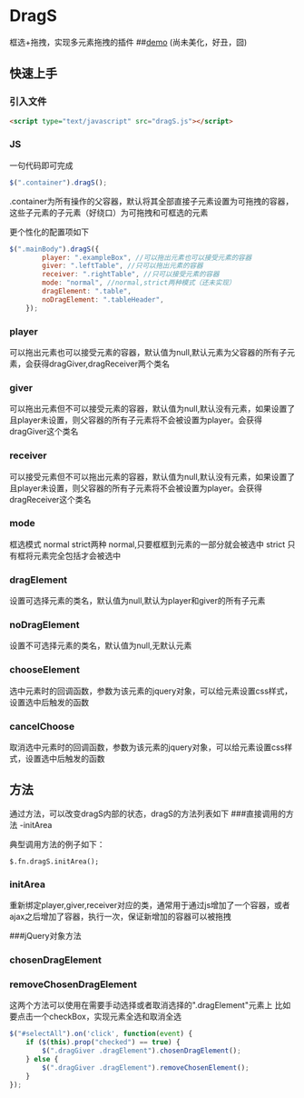 # DragS
框选+拖拽，实现多元素拖拽的插件
##[demo](https://lsbrucelincoln.github.io/dragS/demo/index.html)
(尚未美化，好丑，囧) 
## 快速上手
### 引入文件
```html
<script type="text/javascript" src="dragS.js"></script>
```
### JS
一句代码即可完成
```javascript
$(".container").dragS();
```
.container为所有操作的父容器，默认将其全部直接子元素设置为可拖拽的容器，
这些子元素的子元素（好绕口）为可拖拽和可框选的元素

更个性化的配置项如下
```javascript
$(".mainBody").dragS({
        player: ".exampleBox", //可以拖出元素也可以接受元素的容器
        giver: ".leftTable", //只可以拖出元素的容器
        receiver: ".rightTable", //只可以接受元素的容器
        mode: "normal", //normal,strict两种模式（还未实现）
        dragElement: ".table",
        noDragElement: ".tableHeader",
    });
```
### player
可以拖出元素也可以接受元素的容器，默认值为null,默认元素为父容器的所有子元素，会获得dragGiver,dragReceiver两个类名
### giver
可以拖出元素但不可以接受元素的容器，默认值为null,默认没有元素，如果设置了且player未设置，则父容器的所有子元素将不会被设置为player。会获得dragGiver这个类名
### receiver
可以接受元素但不可以拖出元素的容器，默认值为null,默认没有元素，如果设置了且player未设置，则父容器的所有子元素将不会被设置为player。会获得dragReceiver这个类名
### mode
框选模式 normal strict两种
normal,只要框框到元素的一部分就会被选中
strict 只有框将元素完全包括才会被选中
### dragElement
设置可选择元素的类名，默认值为null,默认为player和giver的所有子元素
### noDragElement
设置不可选择元素的类名，默认值为null,无默认元素
### chooseElement
选中元素时的回调函数，参数为该元素的jquery对象，可以给元素设置css样式，设置选中后触发的函数
### cancelChoose
取消选中元素时的回调函数，参数为该元素的jquery对象，可以给元素设置css样式，设置选中后触发的函数
## 方法
通过方法，可以改变dragS内部的状态，dragS的方法列表如下
###直接调用的方法
-initArea

典型调用方法的例子如下：

    $.fn.dragS.initArea();

### initArea
重新绑定player,giver,receiver对应的类，通常用于通过js增加了一个容器，或者ajax之后增加了容器，执行一次，保证新增加的容器可以被拖拽


###jQuery对象方法

### chosenDragElement
### removeChosenDragElement
这两个方法可以使用在需要手动选择或者取消选择的".dragElement"元素上
比如要点击一个checkBox，实现元素全选和取消全选
```javascript
$("#selectAll").on('click', function(event) {
    if ($(this).prop("checked") == true) {
        $(".dragGiver .dragElement").chosenDragElement();
    } else {
        $(".dragGiver .dragElement").removeChosenElement();
    }
});
```

